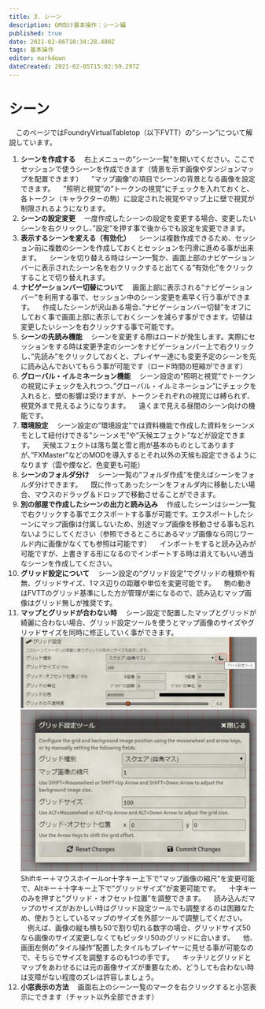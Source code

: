 ```yaml
---
title: 3. シーン
description: GM向け基本操作：シーン編
published: true
date: 2021-02-06T10:34:28.400Z
tags: 基本操作
editor: markdown
dateCreated: 2021-02-05T15:02:59.297Z
---
```


# シーン
　このページではFoundryVirtualTabletop（以下FVTT）の”シーン”について解説しています。
1. **シーンを作成する**
　右上メニューの”シーン一覧”を開いてください。ここでセッションで使うシーンを作成できます（情景を示す画像やダンジョンマップを配置できます）
　”マップ画像”の項目でシーンの背景となる画像を設定できます。
　”照明と視覚”の”トークンの視覚”にチェックを入れておくと、各トークン（キャラクターの駒）に設定された視覚やマップ上に壁で視覚が制限されるようになります。
2. **シーンの設定変更**
　一度作成したシーンの設定を変更する場合、変更したいシーンを右クリックし、”設定”を押す事で後からでも設定を変更できます。
3. **表示するシーンを変える（有効化）**
　シーンは複数作成できるため、セッション前に複数のシーンを作成しておくとセッションを円滑に進める事が出来ます。
　シーンを切り替える時はシーン一覧か、画面上部のナビゲーションバーに表示されたシーン名を右クリックすると出てくる”有効化”をクリックすることで切り替えれます。
4. **ナビゲーションバー切替について**
　画面上部に表示される”ナビゲーションバー”を利用する事で、セッション中のシーン変更を素早く行う事ができます。
　作成したシーンが沢山ある場合、”ナビゲーションバー切替”をオフにしておく事で画面上部に表示しておくシーンを減らす事ができます。切替は変更したいシーンを右クリックする事で可能です。
5. **シーンの先読み機能**
　シーンを変更する際はロードが発生します。実際にセッションをする時は変更予定のシーンをナビゲーションバー上で右クリックし、”先読み”をクリックしておくと、プレイヤー達にも変更予定のシーンを先に読み込んでおいてもらう事が可能です（ロード時間の短縮ができます）
6. **グローバル・イルミネーション機能**
　シーン設定の”照明と視覚”でトークンの視覚にチェックを入れつつ、”グローバル・イルミネーション”にチェックを入れると、壁の影響は受けますが、トークンそれぞれの視覚には縛られず、視覚外まで見えるようになります。
　遠くまで見える昼間のシーン向けの機能です。
7. **環境設定**
　シーン設定の”環境設定”では資料機能で作成した資料をシーンメモとして紐付けできる”シーンメモ”や”天候エフェクト”などが設定できます。
　天候エフェクトは落ち葉と雪と雨が基本のものとしてありますが、”FXMaster”などのMODを導入するとそれ以外の天候も設定できるようになります（雲や煙など、色変更も可能）
8. **シーンのフォルダ分け**
　シーン一覧の”フォルダ作成”を使えばシーンをフォルダ分けできます。
　既に作ってあったシーンをフォルダ内に移動したい場合、マウスのドラッグ＆ドロップで移動させることができます。
9. **別の部屋で作成したシーンの出力と読み込み**
　作成したシーンはシーン一覧で右クリックする事でエクスポートする事が可能です。エクスポートしたシーンにマップ画像は付属しないため、別途マップ画像を移動させる事も忘れないようにしてください（参照できるところにあるマップ画像なら同じワールド内に画像がなくても参照は可能です）
　インポートをすると読み込みが可能ですが、上書きする形になるのでインポートする時は消えてもいい適当なシーンを作成してください。
10. **グリッド設定について**
　シーン設定の”グリッド設定”でグリッドの種類や有無、グリッドサイズ、1マス辺りの距離や単位を変更可能です。
　駒の動きはFVTTのグリッド基準にした方が管理が楽になるので、読み込むマップ画像はグリッド無しが推奨です。
11. **マップとグリッドが合わない時**
　シーン設定で配置したマップとグリッドが綺麗に合わない場合、グリッド設定ツールを使うとマップ画像のサイズやグリッドサイズを同時に修正していく事ができます。
![マップとグリッドが合わない時.jpg](/images/japanese-community/マップとグリッドが合わない時.jpg)
![マップとグリッドが合わない時2.jpg](/images/japanese-community/マップとグリッドが合わない時2.jpg)
　Shiftキー＋マウスホイールor十字キー上下で”マップ画像の縮尺”を変更可能で、Altキー＋十字キー上下で”グリッドサイズ”が変更可能です。
　十字キーのみを押すと”グリッド・オフセット位置”を調整できます。
　読み込んだマップのサイズがおかしい時はグリッド設定ツールでも調整するのは困難なため、使おうとしているマップのサイズを外部ツールで調整してください。
　例えば、画像の縦も横も50で割り切れる数字の場合、グリッドサイズ50なら画像のサイズ変更しなくてもピッタリ50のグリッドに合います。
　他、画面左側の”タイル操作”配置したタイルもプレイヤーに見せる事が可能なので、そちらでサイズを調整するのも1つの手です。
　キッチリとグリッドとマップをあわせるには元の画像サイズが重要なため、どうしても合わない時は支障がない程度のズレは許容しましょう。
12. **小窓表示の方法**
　画面右上のシーン一覧のマークを右クリックすると小窓表示にできます（チャット以外全部できます）
